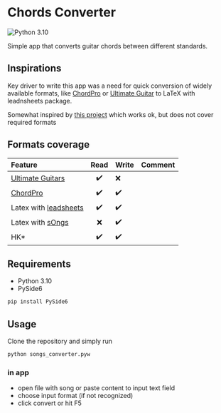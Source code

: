# Chords Converter

![Python 3.10](https://img.shields.io/badge/python-3.10-blue)

Simple app that converts guitar chords between different standards.

## Inspirations

Key driver to write this app was a need for quick conversion of widely available formats, like [ChordPro](https://www.chordpro.org/) or [Ultimate Guitar](https://www.ultimate-guitar.com/) to LaTeX with leadnsheets package.

Somewhat inspired by [this project](https://ultimate.ftes.de/) which works ok, but does not cover required formats

## Formats coverage

| Feature                        | Read               | Write             | Comment
|:-------------------------------- |:------------------:|:------------------|:--------
| [Ultimate Guitars](https://www.ultimate-guitar.com/)                 | :heavy_check_mark: | :x:|
| [ChordPro](https://chordpro.org)                         | :heavy_check_mark: | :heavy_check_mark:|
| Latex with [leadsheets](https://www.ctan.org/pkg/leadsheets)            | :heavy_check_mark: | :heavy_check_mark:|
| Latex with [sOngs](https://ctan.org/pkg/songs)             | :x:           | :heavy_check_mark:|
| HK*                              | :heavy_check_mark: | :heavy_check_mark:|

## Requirements

* Python 3.10
* PySide6

```bash
pip install PySide6
```

## Usage

Clone the repository and simply run

```bash
python songs_converter.pyw
```

### in app

* open file with song or paste content to input text field
* choose input format (if not recognized)
* click convert or hit F5
